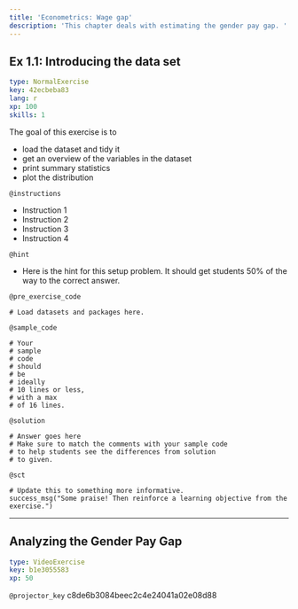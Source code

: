 ```yaml
---
title: 'Econometrics: Wage gap'
description: 'This chapter deals with estimating the gender pay gap. '
---
```


## Ex 1.1: Introducing the data set

```yaml
type: NormalExercise
key: 42ecbeba83
lang: r
xp: 100
skills: 1
```

The goal of this exercise is to

- load the dataset and tidy it
- get an overview of the variables in the dataset
- print summary statistics
- plot the distribution 

`@instructions`
- Instruction 1
- Instruction 2
- Instruction 3
- Instruction 4

`@hint`
- Here is the hint for this setup problem. It should get students 50% of the way to the correct answer.

`@pre_exercise_code`
```{r}
# Load datasets and packages here.
```

`@sample_code`
```{r}
# Your
# sample
# code
# should
# be
# ideally
# 10 lines or less,
# with a max
# of 16 lines.
```

`@solution`
```{r}
# Answer goes here
# Make sure to match the comments with your sample code
# to help students see the differences from solution
# to given.
```

`@sct`
```{r}
# Update this to something more informative.
success_msg("Some praise! Then reinforce a learning objective from the exercise.")
```

---

## Analyzing the Gender Pay Gap

```yaml
type: VideoExercise
key: b1e3055583
xp: 50
```

`@projector_key`
c8de6b3084beec2c4e24041a02e08d88
